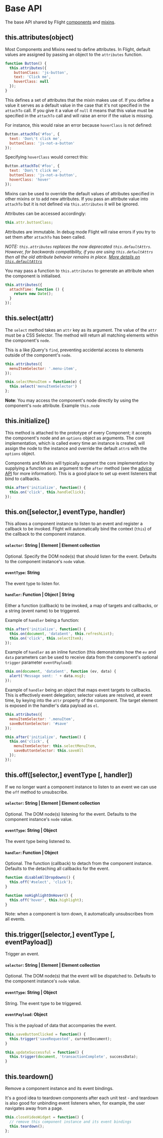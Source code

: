 # Base API

The base API shared by Flight [components](component_api.md) and
[mixins](mixin_api.md).

<a name="this.attributes"></a>
## this.attributes(object)

Most Components and Mixins need to define attributes. In Flight, default values
are assigned by passing an object to the `attributes` function.

```js
function Button() {
  this.attributes({
    buttonClass: 'js-button',
    text: 'Click me',
    hoverClass: null
  });
}
```

This defines a set of attributes that the mixin makes use of. If you define a
value it serves as a default value in the case that it's not specified in the
`attachTo` call. If you give it a value of `null` it means that this value must
be specified in the `attachTo` call and will raise an error if the value is
missing.

For instance, this would raise an error because `hoverClass` is not defined:

```js
Button.attachTo('#foo', {
  text: 'Don\'t click me',
  buttonClass: 'js-not-a-button'
});
```

Specifying `hoverClass` would correct this:

```js
Button.attachTo('#foo', {
  text: 'Don\'t click me',
  buttonClass: 'js-not-a-button',
  hoverClass: 'hover'
});
```

Mixins can be used to override the default values of attributes specified in
other mixins or to add new attributes. If you pass an attribute value into
`attachTo` but it is not defined via `this.attributes` it will be ignored.

Attributes can be accessed accordingly:

```js
this.attr.buttonClass;
```

Attributes are immutable. In debug mode Flight will raise errors if you try to
set them after `attachTo` has been called.

*NOTE: `this.attributes` replaces the now deprecated `this.defaultAttrs`.
However, for backwards compatibility, if you are using `this.defaultAttrs` then
all the old attribute behavior remains in place. [More details on
`this.defaultAttrs`](../../v1.1.3/doc/base_api.md#this.defaultAttrs)*

You may pass a function to `this.attributes` to generate an attribute when the component is initialised.

```js
this.attributes({
  attachTime: function () {
    return new Date();
  }
});
```

<a name="this.select"></a>
## this.select(attr)

The `select` method takes an `attr` key as its argument. The value of the
`attr` must be a CSS Selector. The method will return all matching elements
within the component's `node`.

This is a like jQuery's `find`, preventing accidental access to elements outside of the component's `node`.

```js
this.attributes({
  menuItemSelector: '.menu-item',
});

this.selectMenuItem = function(e) {
  this.select('menuItemSelector')
};
```
__Note__: You may access the component's node directly by using the component's `node` attribute.  Example `this.node`

<a name="this.initialize"></a>
## this.initialize()

This method is attached to the prototype of every Component; it accepts the
component's node and an `options` object as arguments. The core implementation,
which is called every time an instance is created, will assign the node to the
instance and override the default `attr`s with the `options` object.

Components and Mixins will typically augment the core implementation by
supplying a function as an argument to the `after` method (see the [advice
API](advice_api.md) for more information). This is a good place to set up event
listeners that bind to callbacks.

```js
this.after('initialize', function() {
  this.on('click', this.handleClick);
});
```

<a name="this.on"></a>
## this.on([selector,] eventType, handler)

This allows a component instance to listen to an event and register a callback
to be invoked. Flight will automatically bind the context (`this`) of the
callback to the component instance.

#### `selector`: String | Element | Element collection

Optional. Specify the DOM node(s) that should listen for the event. Defaults
to the component instance's `node` value.

#### `eventType`: String

The event type to listen for.

#### `handler`: Function | Object | String

Either a function (callback) to be invoked, a map of targets and callbacks, or
a string (event name) to be triggered.

Example of `handler` being a function:

```js
this.after('initialize', function() {
  this.on(document, 'dataSent', this.refreshList);
  this.on('click', this.selectItem);
});
```

Example of `handler` as an inline function (this demonstrates how the `ev` and
`data` parameters can be used to receive data from the component's optional
`trigger` parameter `eventPayload`):

```js
this.on(document, 'dataSent', function (ev, data) {
  alert('Message sent: ' + data.msg);
});
```

Example of `handler` being an object that maps event targets to callbacks.
This is effectively event delegation; selector values are resolved, at event
time, by keying into the `attr` property of the component. The target element
is exposed in the handler's data payload as `el`.

```js
this.attributes({
  menuItemSelector: '.menuItem',
  saveButtonSelector: '#save'
});

this.after('initialize', function() {
  this.on('click', {
    menuItemSelector: this.selectMenuItem,
    saveButtonSelector: this.saveAll
  });
});
```

<a name="this.off"></a>
## this.off([selector,] eventType [, handler])

If we no longer want a component instance to listen to an event we can use the
`off` method to unsubscribe.

#### `selector`: String | Element | Element collection

Optional. The DOM node(s) listening for the event.
Defaults to the component instance's `node` value.

#### `eventType`: String | Object

The event type being listened to.

#### `handler`: Function | Object

Optional. The function (callback) to detach from the component instance.
Defaults to the detaching all callbacks for the event.

```js
function disableAllDropdowns() {
  this.off('#select', 'click');
}

function noHighlightOnHover() {
  this.off('hover', this.highlight);
}
```

Note: when a component is torn down, it automatically unsubscribes from all
events.

<a name="this.trigger"></a>
## this.trigger([selector,] eventType [, eventPayload])

Trigger an event.

#### `selector`: String | Element | Element collection

Optional. The DOM node(s) that the event will be dispatched to.
Defaults to the component instance's `node` value.

#### `eventType`: String | Object

String. The event type to be triggered.

#### `eventPayload`: Object

This is the payload of data that accompanies the event.

```js
this.saveButtonClicked = function() {
  this.trigger('saveRequested', currentDocument);
}

this.updateSuccessful = function() {
  this.trigger(document, 'transactionComplete', successData);
}
```

<a name="this.teardown"></a>
## this.teardown()

Remove a component instance and its event bindings.

It's a good idea to teardown components after each unit test - and teardown is
also good for unbinding event listeners when, for example, the user navigates
away from a page.

```js
this.closeVideoWidget = function() {
  // remove this component instance and its event bindings
  this.teardown();
};
```
